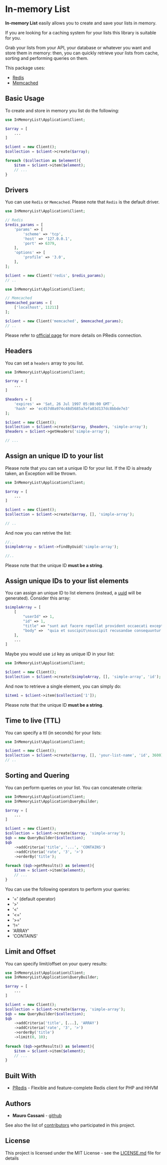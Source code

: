 # In-memory List

**In-memory List** easily allows you to create and save your lists in memory.

If you are looking for a caching system for your lists this library is suitable for you.

Grab your lists from your API, your database or whatever you want and store them in memory: then, you can quickly retrieve your lists from cache, sorting and performing queries on them.

This package uses:
 
* [Redis](https://redis.io/)
* [Memcached](http://php.net/manual/en/book.memcache.php)

## Basic Usage

To create and store in memory you list do the following:


```php
use InMemoryList\Application\Client;

$array = [
    ...
]

$client = new Client();
$collection = $client->create($array);

foreach ($collection as $element){
    $item = $client->item($element);
    // ...
}

```

## Drivers

Yuo can use `Redis` or `Memcached`. Please note that `Redis` is the default driver.
 
```php
use InMemoryList\Application\Client;

// Redis
$redis_params = [
    'params' => [
        'scheme' => 'tcp',
        'host' => '127.0.0.1',
        'port' => 6379,
    ],
    'options' => [
        'profile' => '3.0',
    ],
];

$client = new Client('redis', $redis_params);
// ..
```

```php
use InMemoryList\Application\Client;

// Memcached
$memcached_params = [
    ['localhost', 11211]
];

$client = new Client('memcached', $memcached_params);
// ..
```

Please refer to [official page](https://github.com/nrk/predis) for more details on PRedis connection.

## Headers

You can set a `headers` array to you list.

```php
use InMemoryList\Application\Client;

$array = [
    ...
]

$headers = [
    'expires' => 'Sat, 26 Jul 1997 05:00:00 GMT',
    'hash' => 'ec457d0a974c48d5685a7efa03d137dc8bbde7e3'
];

$client = new Client();
$collection = $client->create($array, $headers, 'simple-array');
$headers = $client->getHeaders('simple-array');

// ...
```

## Assign an unique ID to your list

Please note that you can set a unique ID for your list. If the ID is already taken, an Exception will be thrown.

```php
use InMemoryList\Application\Client;

$array = [
    ...
]

$client = new Client();
$collection = $client->create($array, [], 'simple-array');

// ..
```

And now you can retrive the list:

```php
//..
$simpleArray = $client->findByUuid('simple-array');

//..

```

Please note that the unique ID **must be a string**. 

## Assign unique IDs to your list elements

You can assign an unique ID to list elemens (instead, a [uuid](https://github.com/ramsey/uuid) will be generated). Consider this array:

```php
$simpleArray = [
    [
        "userId" => 1,
        "id" => 1,
        "title" => "sunt aut facere repellat provident occaecati excepturi optio reprehenderit",
        "body" =>  "quia et suscipit\nsuscipit recusandae consequuntur expedita et cum\nreprehenderit molestiae ut ut quas totam\nnostrum rerum est autem sunt rem eveniet architecto"
    ],
    ...
]
```

Maybe you would use `id` key as unique ID in your list:

```php
use InMemoryList\Application\Client;

$client = new Client();
$collection = $client->create($simpleArray, [], 'simple-array', 'id');
```

And now to retrieve a single element, you can simply do:

```php
$item1 = $client->item($collection['1']);
```

Please note that the unique ID **must be a string**. 

## Time to live (TTL)

You can specify a ttl (in seconds) for your lists:

```php
use InMemoryList\Application\Client;

$client = new Client();
$collection = $client->create($array, [], 'your-list-name', 'id', 3600);
// ..
```

## Sorting and Quering

You can perform queries on your list. You can concatenate criteria:

```php
use InMemoryList\Application\Client;
use InMemoryList\Application\QueryBuilder;

$array = [
    ...
]

$client = new Client();
$collection = $client->create($array, 'simple-array');
$qb = new QueryBuilder($collection);
$qb
    ->addCriteria('title', '...', 'CONTAINS')
    ->addCriteria('rate', '3', '>')
    ->orderBy('title');
    
foreach ($qb->getResults() as $element){
    $item = $client->item($element);
    // ...
}

```

You can use the following operators to perform your queries:

* '=' (default operator)
* '>'
* '<'
* '<='
* '>='
* '!='
* 'ARRAY'
* 'CONTAINS'

## Limit and Offset

You can specify limit/offset on your query results:

```php
use InMemoryList\Application\Client;
use InMemoryList\Application\QueryBuilder;

$array = [
    ...
]

$client = new Client();
$collection = $client->create($array, 'simple-array');
$qb = new QueryBuilder($collection);
$qb
    ->addCriteria('title', [...], 'ARRAY')
    ->addCriteria('rate', '3', '>')
    ->orderBy('title')
    ->limit(0, 10);
    
foreach ($qb->getResults() as $element){
    $item = $client->item($element);
    // ...
}

```

## Built With

* [PRedis](https://github.com/nrk/predis) - Flexible and feature-complete Redis client for PHP and HHVM

## Authors

* **Mauro Cassani** - [github](https://github.com/mauretto78)

See also the list of [contributors](https://github.com/mauretto78/in-memory-list/contributors.md) who participated in this project.

## License

This project is licensed under the MIT License - see the [LICENSE.md](LICENSE.md) file for details
